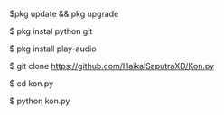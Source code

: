 
$pkg update && pkg upgrade

$ pkg instal python git

$ pkg install play-audio

$ git clone https://github.com/HaikalSaputraXD/Kon.py

$ cd kon.py

$ python kon.py
